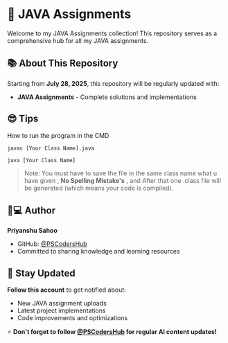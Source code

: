 # 🚩 JAVA Assignments

Welcome to my JAVA Assignments collection! This repository serves as a comprehensive hub for all my JAVA assignments.

## 📚 About This Repository

Starting from **July 28, 2025**, this repository will be regularly updated with:

- **JAVA Assignments** - Complete solutions and implementations

## 😎 Tips
How to run the program in the CMD
```CMD
javac [Your Class Name].java
```
```CMD
java [Your Class Name]
```
>Note: You must have to save the file in the same class name what u have given , **No Spelling Mistake's** , and After that one .class file will be generated (which means your code is compiled).

## 👨💻 Author

**Priyanshu Sahoo**
- GitHub: [@PSCodersHub](https://github.com/PSCodersHub)
- Committed to sharing knowledge and learning resources

## 🔔 Stay Updated

**Follow this account** to get notified about:
- New JAVA assignment uploads
- Latest project implementations
- Code improvements and optimizations

⭐ **Don't forget to follow [@PSCodersHub](https://pscodershub.netlify.app) for regular AI content updates!**
